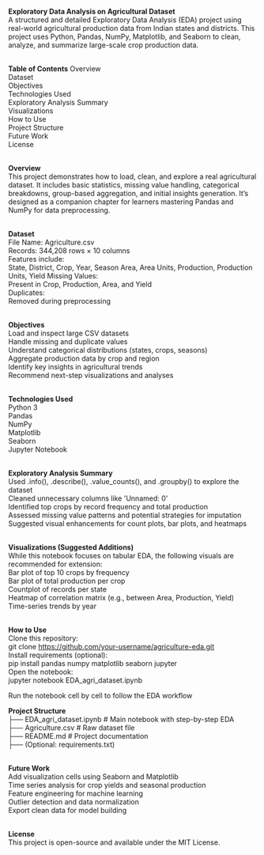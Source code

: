 **Exploratory Data Analysis on Agricultural Dataset**<br>
A structured and detailed Exploratory Data Analysis (EDA) project using real-world agricultural production data from Indian states and districts. This project uses Python, Pandas, NumPy, Matplotlib, and Seaborn to clean, analyze, and summarize large-scale crop production data.<br><br>

**Table of Contents**
Overview<br>
Dataset<br>
Objectives<br>
Technologies Used<br>
Exploratory Analysis Summary<br>
Visualizations<br>
How to Use<br>
Project Structure<br>
Future Work<br>
License<br><br>

**Overview**<br>
This project demonstrates how to load, clean, and explore a real agricultural dataset. It includes basic statistics, missing value handling, categorical breakdowns, group-based aggregation, and initial insights generation. It’s designed as a companion chapter for learners mastering Pandas and NumPy for data preprocessing.<br><br>

**Dataset**<br>
File Name: Agriculture.csv<br>
Records: 344,208 rows × 10 columns<br>
Features include:<br>
State, District, Crop, Year, Season
Area, Area Units, Production, Production Units, Yield
Missing Values:<br> Present in Crop, Production, Area, and Yield<br>
Duplicates: <br>Removed during preprocessing<br><br>

**Objectives**<br>
Load and inspect large CSV datasets<br>
Handle missing and duplicate values<br>
Understand categorical distributions (states, crops, seasons)<br>
Aggregate production data by crop and region<br>
Identify key insights in agricultural trends<br>
Recommend next-step visualizations and analyses<br><br>

**Technologies Used**<br>
Python 3<br>
Pandas<br>
NumPy<br>
Matplotlib<br>
Seaborn<br>
Jupyter Notebook<br><br>

**Exploratory Analysis Summary**<br>
Used .info(), .describe(), .value_counts(), and .groupby() to explore the dataset<br>
Cleaned unnecessary columns like 'Unnamed: 0'<br>
Identified top crops by record frequency and total production<br>
Assessed missing value patterns and potential strategies for imputation<br>
Suggested visual enhancements for count plots, bar plots, and heatmaps<br><br>

**Visualizations (Suggested Additions)**<br>
While this notebook focuses on tabular EDA, the following visuals are recommended for extension:<br>
Bar plot of top 10 crops by frequency<br>
Bar plot of total production per crop<br>
Countplot of records per state<br>
Heatmap of correlation matrix (e.g., between Area, Production, Yield)<br>
Time-series trends by year<br><br>

**How to Use**<br>
Clone this repository:<br>
git clone https://github.com/your-username/agriculture-eda.git<br>
Install requirements (optional):<br>
pip install pandas numpy matplotlib seaborn jupyter<br>
Open the notebook:<br>
jupyter notebook EDA_agri_dataset.ipynb<br>

Run the notebook cell by cell to follow the EDA workflow<br>

**Project Structure**<br>
├── EDA_agri_dataset.ipynb     # Main notebook with step-by-step EDA<br>
├── Agriculture.csv            # Raw dataset file<br>
├── README.md                  # Project documentation<br>
├── (Optional: requirements.txt)<br><br>


**Future Work**<br>
Add visualization cells using Seaborn and Matplotlib<br>
Time series analysis for crop yields and seasonal production<br>
Feature engineering for machine learning<br>
Outlier detection and data normalization<br>
Export clean data for model building<br><br>

**License**<br>
This project is open-source and available under the MIT License.<br>

